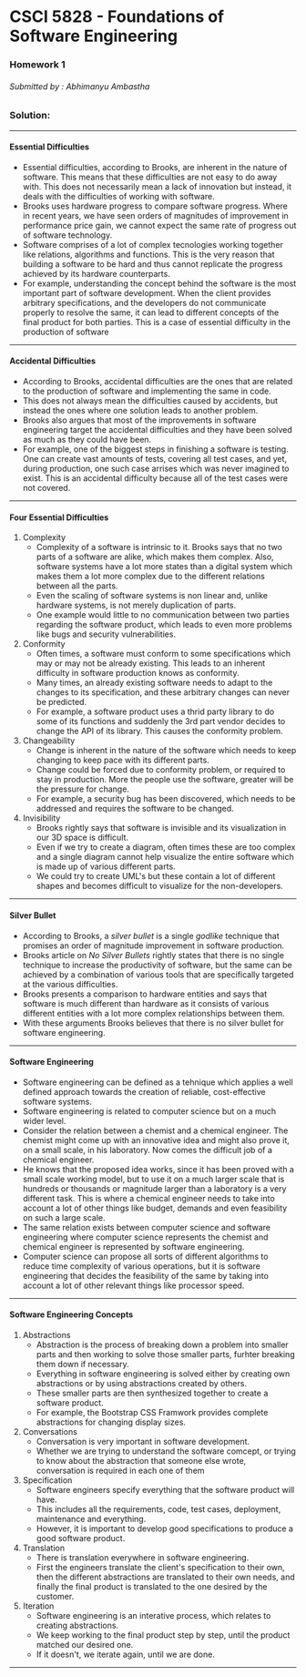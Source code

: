 # CSCI 5828 - Foundations of Software Engineering
### Homework 1
###### Submitted by : Abhimanyu Ambastha


### Solution:


---

#### Essential Difficulties

* Essential difficulties, according to Brooks, are inherent in the nature of software. This means that these difficulties are not easy to do away with. This does not necessarily mean a lack of innovation but instead, it deals with the difficulties of working with software.
* Brooks uses hardware progress to compare software progress. Where in recent years, we have seen orders of magnitudes of 
improvement in performance price gain, we cannot expect the same rate of progress out of software technology.
* Software comprises of a lot of complex tecnologies working together like relations, algorithms and functions. This is the very reason that building a software to be hard and thus cannot replicate the progress achieved by its hardware counterparts.
* For example, understanding the concept behind the software is the most important part of software development. When the client provides arbitrary specifications, and the developers do not communicate properly to resolve the same, it can lead to different concepts of the final product for both parties. This is a case of essential difficulty in the production of software


---

#### Accidental Difficulties

* According to Brooks, accidental difficulties are the ones that are related to the production of software and implementing the same in code. 
* This does not always mean the difficulties caused by accidents, but instead the ones where one solution leads to another problem.
* Brooks also argues that most of the improvements in software engineering target the accidental difficulties and they have been solved as much as they could have been.
* For example, one of the biggest steps in finishing a software is testing. One can create vast amounts of tests, covering all test cases, and yet, during production, one such case arrises which was never imagined to exist. This is an accidental difficulty because all of the test cases were not covered.


---

#### Four Essential Difficulties

1. Complexity
    * Complexity of a software is intrinsic to it. Brooks says that no two parts of a software are alike, which makes them complex. Also, software systems have a lot more states than a digital system which makes them a lot more complex due to the different relations between all the parts.
    * Even the scaling of software systems is non linear and, unlike hardware systems, is not merely duplication of parts.
    * One example would little to no communication between two parties regarding the software product, which leads to even more problems like bugs and security vulnerabilities.
2. Conformity
    * Often times, a software must conform to some specifications which may or may not be already existing. This leads to an inherent difficulty in software production knows as conformity.
    * Many times, an already existing software needs to adapt to the changes to its specification, and these arbitrary changes can never be predicted.
    * For example, a software product uses a thrid party library to do some of its functions and suddenly the 3rd part vendor decides to change the API of its library. This causes the conformity problem.
3. Changeability
    * Change is inherent in the nature of the software which needs to keep changing to keep pace with its different parts. 
    * Change could be forced due to conformity problem, or required to stay in production. More the people use the software, greater will be the pressure for change.
    * For example, a security bug has been discovered, which needs to be addressed and requires the software to be changed.
4. Invisibility
    * Brooks rightly says that software is invisible and its visualization in our 3D space is difficult.
    * Even if we try to create a diagram, often times these are too complex and a single diagram cannot help visualize the entire software which is made up of various different parts.
    * We could try to create UML's but these contain a lot of different shapes and becomes difficult to visualize for the non-developers.


---

#### Silver Bullet

* According to Brooks, a *silver bullet* is a single *godlike* technique that promises an order of magnitude improvement in software production.
* Brooks article on *No Silver Bullets* rightly states that there is no single technique to increase the productivity of software, but the same can be achieved by a combination of various tools that are specifically targeted at the various difficulties.
* Brooks presents a comparison to hardware entities and says that software is much different than hardware as it consists of various different entities with a lot more complex relationships between them.
* With these arguments Brooks believes that there is no silver bullet for software engineering.


---

#### Software Engineering

* Software engineering can be defined as a tehnique which applies a well defined approach towards the creation of reliable, cost-effective software systems.
* Software engineering is related to computer science but on a much wider level.
* Consider the relation between a chemist and a chemical engineer. The chemist might come up with an innovative idea and might also prove it, on a small scale, in his laboratory. Now comes the difficult job of a chemical engineer.
* He knows that the proposed idea works, since it has been proved with a small scale working model, but to use it on a much larger scale that is hundreds or thousands or magnitude larger than a laboratory is a very different task. This is where a chemical engineer needs to take into account a lot of other things like budget, demands and even feasibility on such a large scale.
* The same relation exists between computer science and software engineering where computer science represents the chemist and chemical engineer is represented by software engineering.
* Computer science can propose all sorts of different algorithms to reduce time complexity of various operations, but it is software engineering that decides the feasibility of the same by taking into account a lot of other relevant things like processor speed.


---

#### Software Engineering Concepts

1. Abstractions
    * Abstraction is the process of breaking down a problem into smaller parts and then working to solve those smaller parts, furhter breaking them down if necessary.
    * Everything in software engineering is solved either by creating own abstractions or by using abstractions created by others.
    * These smaller parts are then synthesized together to create a software product.
    * For example, the Bootstrap CSS Framwork provides complete abstractions for changing display sizes.
2. Conversations
    * Conversation is very important in software development.
    * Whether we are trying to understand the software comcept, or trying to know about the abstraction that someone else wrote, conversation is required in each one of them
3. Specification
    * Software engineers specify everything that the software product will have.
    * This includes all the requirements, code, test cases, deployment, maintenance and everything.
    * However, it is important to develop good specifications to produce a good software product.
4. Translation
    * There is translation everywhere in software engineering.
    * First the engineers translate the client's specification to their own, then the different abstractions are translated to their own needs, and finally the final product is translated to the one desired by the customer.
5. Iteration
	* Software engineering is an interative process, which relates to creating abstractions.
	* We keep working to the final product step by step, until the product matched our desired one.
	* If it doesn't, we iterate again, until we are done.


---